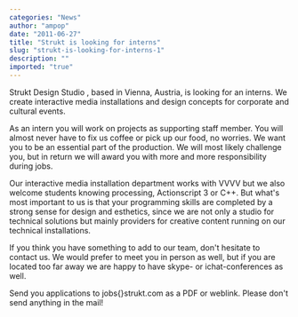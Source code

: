 ```yaml
---
categories: "News"
author: "ampop"
date: "2011-06-27"
title: "Strukt is looking for interns"
slug: "strukt-is-looking-for-interns-1"
description: ""
imported: "true"
---
```



Strukt Design Studio [](http://strukt.com), based in Vienna, Austria, is looking for an interns. We create interactive media installations and design concepts for corporate and cultural events.

As an intern you will work on projects as supporting staff member. You will almost never have to fix us coffee or pick up our food, no worries. We want you to be an essential part of the production. We will most likely challenge you, but in return we will award you with more and more responsibility during jobs.

Our interactive media installation department works with VVVV but we also welcome students knowing processing, Actionscript 3 or C++. But what's most important to us is that your programming skills are completed by a strong sense for design and esthetics, since we are not only a studio for technical solutions but mainly providers for creative content running on our technical installations.

If you think you have something to add to our team, don't hesitate to contact us. We would prefer to meet you in person as well, but if you are located too far away we are happy to have skype- or ichat-conferences as well.

Send you applications to jobs{}strukt.com as a PDF or weblink. Please don't send anything in the mail!